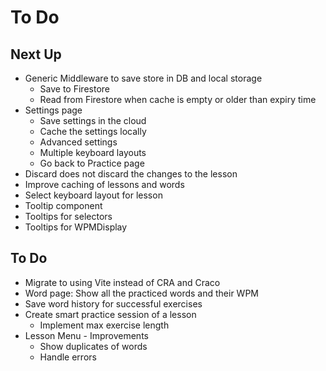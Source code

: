 # To Do

## Next Up

- Generic Middleware to save store in DB and local storage
  - Save to Firestore
  - Read from Firestore when cache is empty or older than expiry time
- Settings page
  - Save settings in the cloud
  - Cache the settings locally
  - Advanced settings
  - Multiple keyboard layouts
  - Go back to Practice page
- Discard does not discard the changes to the lesson
- Improve caching of lessons and words
- Select keyboard layout for lesson
- Tooltip component
- Tooltips for selectors
- Tooltips for WPMDisplay

## To Do

- Migrate to using Vite instead of CRA and Craco
- Word page: Show all the practiced words and their WPM
- Save word history for successful exercises
- Create smart practice session of a lesson
  - Implement max exercise length
- Lesson Menu - Improvements
  - Show duplicates of words
  - Handle errors
